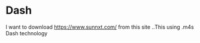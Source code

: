 # Dash
I want to download  https://www.sunnxt.com/ from this site ..This using .m4s Dash technology
